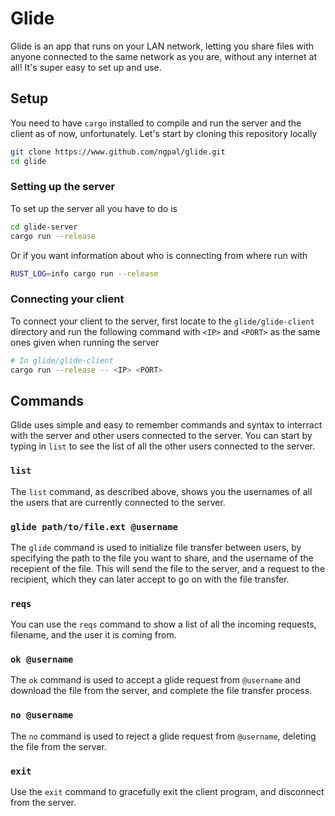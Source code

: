 # Glide
Glide is an app that runs on your LAN network, letting you share files with anyone connected to the same network as you are, without any internet at all! It's super easy to set up and use.
## Setup
You need to have `cargo` installed to compile and run the server and the client as of now, unfortunately. Let's start by cloning this repository locally 
```bash
git clone https://www.github.com/ngpal/glide.git
cd glide
```
### Setting up the server
To set up the server all you have to do is
```bash
cd glide-server
cargo run --release
```
Or if you want information about who is connecting from where run with
```bash
RUST_LOG=info cargo run --release
```
### Connecting your client
To connect your client to the server, first locate to the `glide/glide-client` directory and run the following command with `<IP>` and `<PORT>` as the same ones given when running the server
```bash
# In glide/glide-client
cargo run --release -- <IP> <PORT>
```
## Commands
Glide uses simple and easy to remember commands and syntax to interract with the server and other users connected to the server. You can start by typing in `list` to see the list of all the other
users connected to the server. 
### `list`
The `list` command, as described above, shows you the usernames of all the users that are currently connected to the server.
### `glide path/to/file.ext @username`
The `glide` command is used to initialize file transfer between users, by specifying the path to the file you want to share, and the username of the recepient of the file. This will send the file
to the server, and a request to the recipient, which they can later accept to go on with the file transfer.
### `reqs`
You can use the `reqs` command to show a list of all the incoming requests, filename, and the user it is coming from.
### `ok @username`
The `ok` command is used to accept a glide request from `@username` and download the file from the server, and complete the file transfer process.
### `no @username`
The `no` command is used to reject a glide request from `@username`, deleting the file from the server.
### `exit`
Use the `exit` command to gracefully exit the client program, and disconnect from the server.
